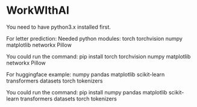 # WorkWIthAI

You need to have python3.x installed first.

For letter prediction:
Needed python modules:
torch
torchvision
numpy
matplotlib
networkx
Pillow


You could run the command: 
pip install torch torchvision numpy matplotlib networkx Pillow

For huggingface example:
numpy
pandas
matplotlib
scikit-learn
transformers
datasets
torch
tokenizers

You could run the command: 
pip install numpy pandas matplotlib scikit-learn transformers datasets torch tokenizers
